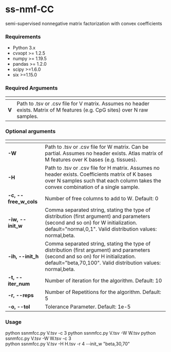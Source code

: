 # ss-nmf-CC
semi-supervised nonnegative matrix factorization with convex coefficients

### Requirements ###
* Python 3.x
* cvxopt >= 1.2.5
* numpy >= 1.19.5
* pandas >= 1.2.0
* scipy >=1.6.0
* six >=1.15.0 



### Required Arguments ###
| <!-- -->    | <!-- -->    |
------------- | -------------
**V**  | Path to .tsv or .csv file for V matrix. Assumes no header exists. Matrix of M features (e.g. CpG sites) over N raw samples.


### Optional arguments ###
| <!-- -->    | <!-- -->    |
------------- | -------------
**-W**  | Path to .tsv or .csv file for W matrix. Can be partial. Assumes no header exists. Atlas matrix of M features over K bases (e.g. tissues).
**-H**  | Path to .tsv or .csv file for H matrix. Assumes no header exists. Coefficients matrix of K bases over N samples such that each column takes the convex combination of a single sample.
**-c, --free_w_cols**  | Number of free columns to add to W. Default: 0
**-iw, --init_w**  | Comma separated string, stating the type of distribution (first argument) and parameters (second and so on) for W initialization. default="normal,0,1". Valid distribution values: normal,beta.
**-ih, --init_h**  | Comma separated string, stating the type of distribution (first argument) and parameters (second and so on) for H initialization. default="beta,70,100". Valid distribution values: normal,beta.
**-t, --iter_num**  | Number of iteration for the algorithm. Default: 10
**-r, --reps**  | Number of Repetitions for the algorithm. Default: 5 
**-o, --tol**  | Tolerance Parameter. Default: 1e-5

### Usage ###

python ssnmfcc.py V.tsv -c 3
python ssnmfcc.py V.tsv -W W.tsv
python ssnmfcc.py V.tsv -W W.tsv -c 3  
python ssnmfcc.py V.tsv -H H.tsv -r 4 --init_w "beta,30,70"

